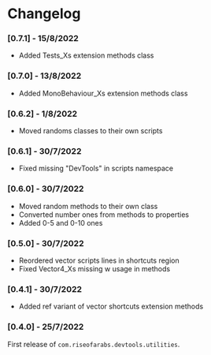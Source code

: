# **Changelog**

### [0.7.1] - 15/8/2022

- Added Tests_Xs extension methods class

### [0.7.0] - 13/8/2022

- Added MonoBehaviour_Xs extension methods class

### [0.6.2] - 1/8/2022

- Moved randoms classes to their own scripts

### [0.6.1] - 30/7/2022

- Fixed missing "DevTools" in scripts namespace

### [0.6.0] - 30/7/2022

- Moved random methods to their own class
- Converted number ones from methods to properties
- Added 0-5 and 0-10 ones

### [0.5.0] - 30/7/2022

- Reordered vector scripts lines in shortcuts region
- Fixed Vector4_Xs missing w usage in methods

### [0.4.1] - 30/7/2022

- Added ref variant of vector shortcuts extension methods

### [0.4.0] - 25/7/2022

First release of `com.riseofarabs.devtools.utilities`.
